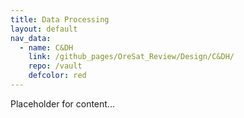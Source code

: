 ```yaml
---
title: Data Processing
layout: default
nav_data:
  - name: C&DH
    link: /github_pages/OreSat_Review/Design/C&DH/
    repo: /vault
    defcolor: red
---
```



Placeholder for content...
